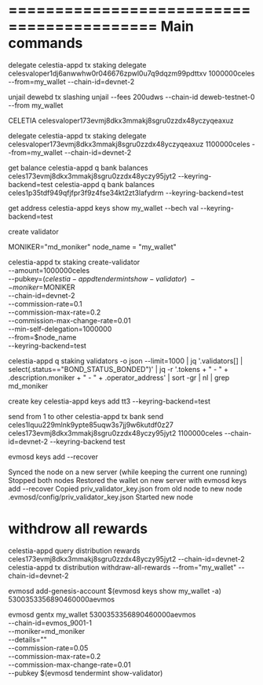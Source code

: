 ==========================================
Main commands
==========================================
delegate
celestia-appd tx staking delegate celesvaloper1dj6anwwhw0r046676zpwl0u7q9dqzm99pdttxv 1000000celes --from=my_wallet --chain-id=devnet-2

unjail
dewebd tx slashing unjail  --fees 200udws --chain-id deweb-testnet-0 --from my_wallet




CELETIA
celesvaloper173evmj8dkx3mmakj8sgru0zzdx48yczyqeaxuz

delegate
celestia-appd tx staking delegate celesvaloper173evmj8dkx3mmakj8sgru0zzdx48yczyqeaxuz 1100000celes --from=my_wallet --chain-id=devnet-2


get balance
 celestia-appd q bank balances celes173evmj8dkx3mmakj8sgru0zzdx48yczy95jyt2 --keyring-backend=test
 celestia-appd q bank balances celes1p35tdf949qfjfpr3f9z4fse34kt2zt3lafydrm --keyring-backend=test

get address
 celestia-appd keys show my_wallet --bech val --keyring-backend=test


create validator

MONIKER="md_moniker"
node_name = "my_wallet"

celestia-appd tx staking create-validator \
 --amount=1000000celes \
 --pubkey=$(celestia-appd tendermint show-validator) \
 --moniker=$MONIKER \
 --chain-id=devnet-2 \
 --commission-rate=0.1 \
 --commission-max-rate=0.2 \
 --commission-max-change-rate=0.01 \
 --min-self-delegation=1000000 \
 --from=$node_name \
 --keyring-backend=test



celestia-appd q staking validators -o json --limit=1000 | jq '.validators[] | select(.status=="BOND_STATUS_BONDED")' | jq -r '.tokens + " - " + .description.moniker + " - " + .operator_address' | sort -gr | nl | grep md_moniker

create key
celestia-appd keys add tt3 --keyring-backend=test

send from 1 to other
celestia-appd tx bank send celes1lquu229mlnk9ypte85uqw3s7jj9w6kutdf0z27 celes173evmj8dkx3mmakj8sgru0zzdx48yczy95jyt2 1100000celes --chain-id=devnet-2 --keyring-backend test


evmosd keys add <wallet> --recover 



 Synced the node on a new server (while keeping the current one running)
 Stopped both nodes
 Restored the wallet on new server with evmosd keys add <wallet> --recover 
 Copied priv_validator_key.json from old node to new node  .evmosd/config/priv_validator_key.json
 Started new node
 
withdrow all rewards
======================


celestia-appd  query distribution rewards celes173evmj8dkx3mmakj8sgru0zzdx48yczy95jyt2 --chain-id=devnet-2
celestia-appd  tx distribution withdraw-all-rewards --from="my_wallet" --chain-id=devnet-2


evmosd add-genesis-account $(evmosd keys show my_wallet -a) 5300353356890460000aevmos

evmosd gentx my_wallet 5300353356890460000aevmos \
  --chain-id=evmos_9001-1 \
  --moniker=md_moniker \
  --details="" \
  --commission-rate=0.05 \
  --commission-max-rate=0.2 \
  --commission-max-change-rate=0.01 \
  --pubkey $(evmosd tendermint show-validator) 